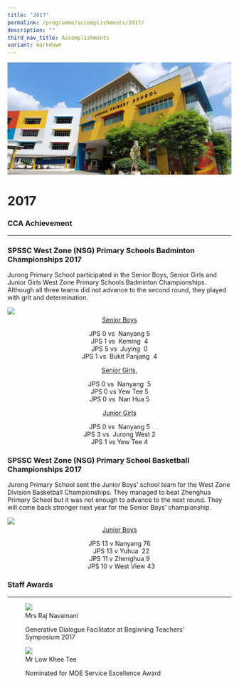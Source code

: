 ```yaml
---
title: "2017"
permalink: /programme/accomplishments/2017/
description: ""
third_nav_title: Accomplishments
variant: markdown
---
```

![](/images/JPS_School_Front_Banner.jpg)

2017
====

### CCA Achievement
---------------

### SPSSC West Zone (NSG) Primary Schools Badminton Championships 2017

Jurong Primary School participated in the Senior Boys, Senior Girls and Junior Girls West Zone Primary Schools Badminton Championships. Although all three teams did not advance to the second round, they played with grit and determination.

<img src="/images/JPS%20badminton%20team%20in%20action.jpg" style="width:50%">



<center> <u>Senior Boys</u>

JPS 0 vs &nbsp;Nanyang 5 <br>
JPS 1 vs &nbsp;Keming&nbsp; 4 <br>
JPS 5 vs &nbsp;Juying&nbsp; 0 <br>
JPS 1 vs &nbsp;Bukit Panjang&nbsp; 4

<u>Senior Girls,</u>

JPS 0 vs&nbsp; Nanyang&nbsp; 5 <br>
JPS 0 vs Yew Tee 5 <br>
JPS 0 vs &nbsp;Nan Hua 5

<u>Junior Girls</u>

JPS 0 vs &nbsp;Nanyang 5 <br>
JPS 3 vs &nbsp;Jurong West 2 <br>
JPS 1 vs Yew Tee 4 </center>

### SPSSC West Zone (NSG) Primary School Basketball Championships 2017


  

Jurong Primary School sent the Junior Boys’ school team for the West Zone Division Basketball Championships. They managed to beat Zhenghua Primary School but it was not enough to advance to the next round. They will come back stronger next year for the Senior Boys’ championship.

<img src="/images/Basketball.jpg" style="width:50%">

<center> <u>Junior Boys</u>

  

JPS 13 v Nanyang 76 <br>&nbsp; 
JPS 13 v Yuhua &nbsp;22 <br>
JPS 11 v Zhenghua 9 <br>&nbsp;
JPS 10 v West View 43 </center>

### Staff Awards
------------

<figure><img src="/images/Mrs%20Raj.jpg" style="width:75%"><figcaption>Mrs Raj Navamani

Generative Dialogue Facilitator at Beginning Teachers' Symposium 2017</figcaption></figure>


<figure><img src="/images/Low%20Khee.jpg" style="width:75%"><figcaption> Mr Low Khee Tee

Nominated for MOE Service Excellence Award</figcaption></figure>